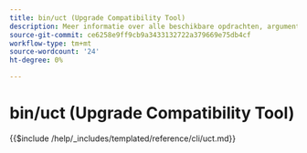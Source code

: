 ```yaml
---
title: bin/uct (Upgrade Compatibility Tool)
description: Meer informatie over alle beschikbare opdrachten, argumenten en opties voor het opdrachtregelprogramma bin/uct.
source-git-commit: ce6258e9ff9cb9a3433132722a379669e75db4cf
workflow-type: tm+mt
source-wordcount: '24'
ht-degree: 0%

---
```


# bin/uct (Upgrade Compatibility Tool)

{{$include /help/_includes/templated/reference/cli/uct.md}}
